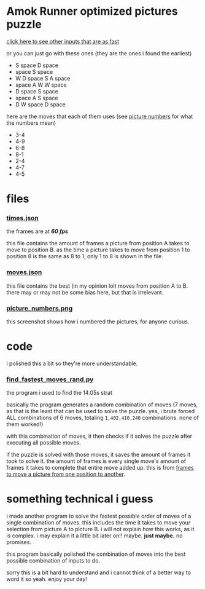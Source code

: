 # Amok Runner optimized pictures puzzle
[click here to see other inputs that are as fast](https://github.com/notPlatformer/amok-pictures/blob/main/inputs.txt)

or you can just go with these ones (they are the ones i found the earliest)
- S space D space
- space S space
- W D space S A space
- space A W W space
- D space S space
- space A S space
- D W space D space

here are the moves that each of them uses (see [picture numbers](https://github.com/notPlatformer/amok-pictures/blob/main/picture_numbers.png) for what the numbers mean)
- 3-4
- 4-9
- 6-8
- 8-1
- 2-4
- 4-7
- 4-5

# files

### [times.json](https://github.com/notPlatformer/amok-pictures/blob/main/times.json)
the frames are at **_60 fps_**

this file contains the amount of frames a picture from position A takes to move to position B.
as the time a picture takes to move from position 1 to position 8 is the same as 8 to 1, only 1 to 8 is shown in the file.

### [moves.json](https://github.com/notPlatformer/amok-pictures/blob/main/moves.json)
this file contains the best (in my opinion lol) moves from position A to B. there may or may not be some bias here, but that is irrelevant.

### [picture_numbers.png](https://github.com/notPlatformer/amok-pictures/blob/main/picture_numbers.png)
this screenshot shows how i numbered the pictures, for anyone curious.



# code
i polished this a bit so they're more understandable.

### [find_fastest_moves_rand.py](https://github.com/notPlatformer/amok-pictures/blob/main/find_fastest_moves_rand.py)
the program i used to find the 14.05s strat

basically the program generates a random combination of moves (7 moves, as that is the least that can be used to solve the puzzle. yes, i brute forced ALL combinations of 6 moves, totaling `1,402,410,240` combinations. none of them worked!)

with this combination of moves, it then checks if it solves the puzzle after executing all possible moves.

if the puzzle is solved with those moves, it saves the amount of frames it took to solve it. the amount of frames is every single move's amount of frames it takes to complete that entire move added up. this is from [frames to move a picture from one position to another](https://github.com/notPlatformer/amok-pictures/blob/main/times.json).



# something technical i guess
i made another program to solve the fastest possible order of moves of a single combination of moves. this includes the time it takes to move your selection from picture A to picture B. i will not explain how this works, as it is complex. i may explain it a little bit later on!! maybe. **just maybe.** no promises.

this program basically polished the combination of moves into the best possible combination of inputs to do.

sorry this is a bit hard to understand and i cannot think of a better way to word it so yeah. enjoy your day!
